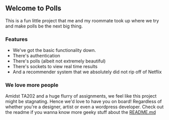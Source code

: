 ## Welcome to Polls

This is a fun little project that me and my roommate took up where we try and make polls be the next big thing.

### Features
- We've got the basic functionality down.
- There's authentication
- There's polls (albeit not extremely beautiful)
- There's sockets to view real time results
- And a recommender system that we absolutely did not rip off of Netflix

### We love more people
Amidst TA202 and a huge flurry of assignments, we feel like this project might be stagnating. Hence we'd love to have you on board! Regardless of whether you're a designer, artist or even a wordpress developer.
Check out the readme if you wanna know more geeky stuff about the  [README.md](https://github.com/agent-q1/Polls/blob/master/README.md)
